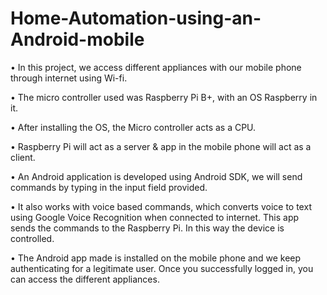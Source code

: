 # Home-Automation-using-an-Android-mobile

• In this project, we access different appliances with our mobile phone through internet using Wi-fi.

• The micro controller used was Raspberry Pi B+, with an OS Raspberry in it. 

• After installing the OS, the Micro controller acts as a CPU. 

• Raspberry Pi will act as a server & app in the mobile phone will act as a client.

• An Android application is developed using Android SDK, we will send commands by typing in the input field provided.

• It also works with voice based commands, which converts voice to text using Google Voice Recognition when connected to internet. This app sends the commands to the Raspberry Pi. In this way the device is controlled.

• The Android app made is installed on the mobile phone and we keep authenticating for a legitimate user. Once you successfully logged in, you can access the different appliances. 
